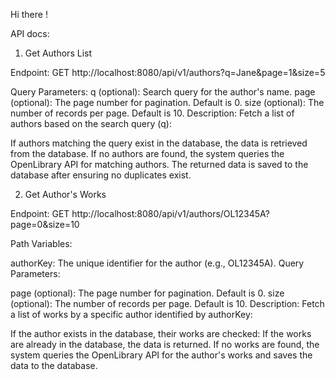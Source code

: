 Hi there !

API docs:

1. Get Authors List

Endpoint:
GET http://localhost:8080/api/v1/authors?q=Jane&page=1&size=5

Query Parameters:
q (optional): Search query for the author's name.
page (optional): The page number for pagination. Default is 0.
size (optional): The number of records per page. Default is 10.
Description:
Fetch a list of authors based on the search query (q):

If authors matching the query exist in the database, the data is retrieved from the database.
If no authors are found, the system queries the OpenLibrary API for matching authors. 
The returned data is saved to the database after ensuring no duplicates exist.

2. Get Author's Works
   
Endpoint:
GET http://localhost:8080/api/v1/authors/OL12345A?page=0&size=10

Path Variables:

authorKey: The unique identifier for the author (e.g., OL12345A).
Query Parameters:

page (optional): The page number for pagination. Default is 0.
size (optional): The number of records per page. Default is 10.
Description:
Fetch a list of works by a specific author identified by authorKey:

If the author exists in the database, their works are checked:
If the works are already in the database, the data is returned.
If no works are found, the system queries the OpenLibrary API for the author's works and saves the data to the database.
